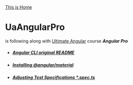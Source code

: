 [This is Home]()
# UaAngularPro
is following along with [Ultimate Angular](https://ultimateangular.com/) course ***Angular Pro***

* ##### [Angular CLI original README](./doc/angular.md)
* ##### [Installing @angular/material](./doc/material.md)
* ##### [Adjusting Test Specifications **.spec.ts*](./doc/tests.md)
